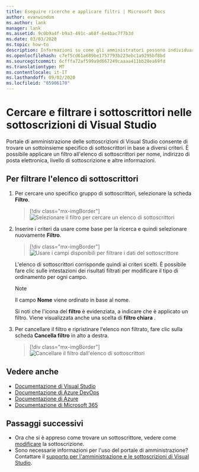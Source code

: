 ```yaml
---
title: Eseguire ricerche e applicare filtri | Microsoft Docs
author: evanwindom
ms.author: lank
manager: lank
ms.assetid: 9c0b9a4f-b9a3-491c-a68f-6e4bac7f7b3d
ms.date: 03/03/2020
ms.topic: how-to
description: Informazioni su come gli amministratori possono individuare singoli sottoscrittori o gruppi nel portale di amministrazione.
ms.openlocfilehash: c7ef5cd61a689be1757793b223ebc1a9295bf8bd
ms.sourcegitcommit: 6cfffa72af599a9d667249caaaa411bb28ea69fd
ms.translationtype: MT
ms.contentlocale: it-IT
ms.lasthandoff: 09/02/2020
ms.locfileid: "85906170"
---
```

# <a name="search-and-filter-subscribers-in-visual-studio-subscriptions"></a>Cercare e filtrare i sottoscrittori nelle sottoscrizioni di Visual Studio
Portale di amministrazione delle sottoscrizioni di Visual Studio consente di trovare un sottoinsieme specifico di sottoscrittori in base a diversi criteri. È possibile applicare un filtro all'elenco di sottoscrittori per nome, indirizzo di posta elettronica, livello di sottoscrizione e altre informazioni.

## <a name="to-filter-the-subscriber-list"></a>Per filtrare l'elenco di sottoscrittori
1. Per cercare uno specifico gruppo di sottoscrittori, selezionare la scheda **Filtro**.
   > [!div class="mx-imgBorder"]
   > ![Selezionare il filtro per cercare un elenco di sottoscrittori](_img/search-filter/filter-list.png)

2. Inserire i criteri da usare come base per la ricerca e quindi selezionare nuovamente **Filtro**.
   > [!div class="mx-imgBorder"]
   > ![Usare i campi disponibili per filtrare i dati del sottoscrittore](media/filter-subscribers.png)

   L'elenco di sottoscrittori corrisponde quindi ai criteri scelti.  È possibile fare clic sulle intestazioni dei risultati filtrati per modificare il tipo di ordinamento per ogni campo.  
   > [!NOTE]
   > Il campo **Nome** viene ordinato in base al nome.

   Si noti che l'icona del **filtro** è evidenziata, a indicare che è applicato un filtro.  Viene visualizzata anche una scelta di **filtro chiara** . 

3. Per cancellare il filtro e ripristinare l'elenco non filtrato, fare clic sulla scheda **Cancella filtro** in alto a destra. 
   > [!div class="mx-imgBorder"]
   > ![Cancellare il filtro dall'elenco di sottoscrittori](_img/search-filter/clear-filter.png)


## <a name="see-also"></a>Vedere anche
- [Documentazione di Visual Studio](https://docs.microsoft.com/visualstudio/)
- [Documentazione di Azure DevOps](https://docs.microsoft.com/azure/devops/)
- [Documentazione di Azure](https://docs.microsoft.com/azure/)
- [Documentazione di Microsoft 365](https://docs.microsoft.com/microsoft-365/)


## <a name="next-steps"></a>Passaggi successivi
- Ora che si è appreso come trovare un sottoscrittore, vedere come [modificare](edit-license.md) la sottoscrizione.
- Sono necessarie informazioni per l'uso del portale di amministrazione?  Contattare il [supporto per l'amministrazione e le sottoscrizioni di Visual Studio](https://visualstudio.microsoft.com/support/support-overview-vs).


